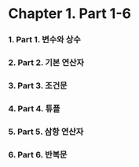 # Chapter 1. Part 1-6



### 1. Part 1. 변수와 상수
### 2. Part 2. 기본 연산자
### 3. Part 3. 조건문
### 4. Part 4. 튜플
### 5. Part 5. 삼항 연산자
### 6. Part 6. 반복문
